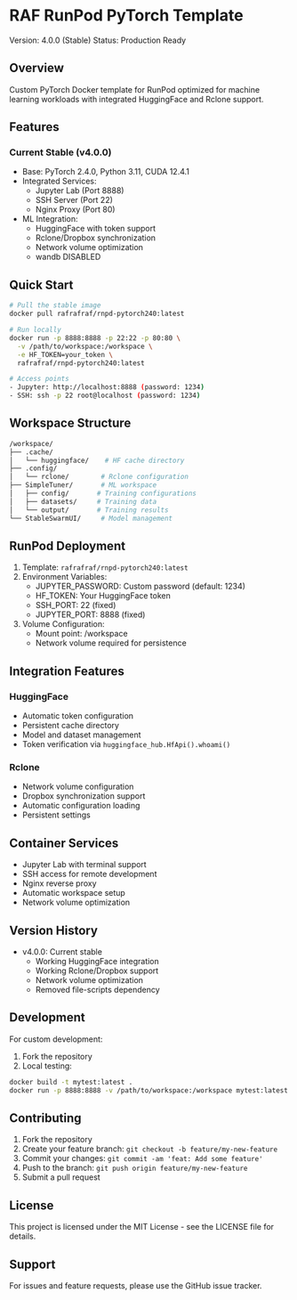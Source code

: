 # RAF RunPod PyTorch Template
Version: 4.0.0 (Stable)
Status: Production Ready

## Overview
Custom PyTorch Docker template for RunPod optimized for machine learning workloads with integrated HuggingFace and Rclone support.

## Features
### Current Stable (v4.0.0)
- Base: PyTorch 2.4.0, Python 3.11, CUDA 12.4.1
- Integrated Services:
  - Jupyter Lab (Port 8888)
  - SSH Server (Port 22)
  - Nginx Proxy (Port 80)
- ML Integration:
  - HuggingFace with token support
  - Rclone/Dropbox synchronization
  - Network volume optimization
  - wandb DISABLED

## Quick Start
```bash
# Pull the stable image
docker pull rafrafraf/rnpd-pytorch240:latest

# Run locally
docker run -p 8888:8888 -p 22:22 -p 80:80 \
  -v /path/to/workspace:/workspace \
  -e HF_TOKEN=your_token \
  rafrafraf/rnpd-pytorch240:latest

# Access points
- Jupyter: http://localhost:8888 (password: 1234)
- SSH: ssh -p 22 root@localhost (password: 1234)
```

## Workspace Structure
```bash
/workspace/
├── .cache/
│   └── huggingface/    # HF cache directory
├── .config/
│   └── rclone/        # Rclone configuration
├── SimpleTuner/       # ML workspace
│   ├── config/       # Training configurations
│   ├── datasets/     # Training data
│   └── output/       # Training results
└── StableSwarmUI/     # Model management
```

## RunPod Deployment
1. Template: `rafrafraf/rnpd-pytorch240:latest`
2. Environment Variables:
   - JUPYTER_PASSWORD: Custom password (default: 1234)
   - HF_TOKEN: Your HuggingFace token
   - SSH_PORT: 22 (fixed)
   - JUPYTER_PORT: 8888 (fixed)
3. Volume Configuration:
   - Mount point: /workspace
   - Network volume required for persistence

## Integration Features

### HuggingFace
- Automatic token configuration
- Persistent cache directory
- Model and dataset management
- Token verification via `huggingface_hub.HfApi().whoami()`

### Rclone
- Network volume configuration
- Dropbox synchronization support
- Automatic configuration loading
- Persistent settings

## Container Services
- Jupyter Lab with terminal support
- SSH access for remote development
- Nginx reverse proxy
- Automatic workspace setup
- Network volume optimization

## Version History
- v4.0.0: Current stable
  - Working HuggingFace integration
  - Working Rclone/Dropbox support
  - Network volume optimization
  - Removed file-scripts dependency

## Development
For custom development:
1. Fork the repository
2. Local testing:
```bash
docker build -t mytest:latest .
docker run -p 8888:8888 -v /path/to/workspace:/workspace mytest:latest
```

## Contributing
1. Fork the repository
2. Create your feature branch: `git checkout -b feature/my-new-feature`
3. Commit your changes: `git commit -am 'feat: Add some feature'`
4. Push to the branch: `git push origin feature/my-new-feature`
5. Submit a pull request

## License
This project is licensed under the MIT License - see the LICENSE file for details.

## Support
For issues and feature requests, please use the GitHub issue tracker.
